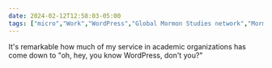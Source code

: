 ```yaml
---
date: 2024-02-12T12:58:03-05:00
tags: ["micro","Work","WordPress","Global Mormon Studies network","Mormon Social Science Association","service"]
---
```

It's remarkable how much of my service in academic organizations has come down to "oh, hey, you know WordPress, don't you?"